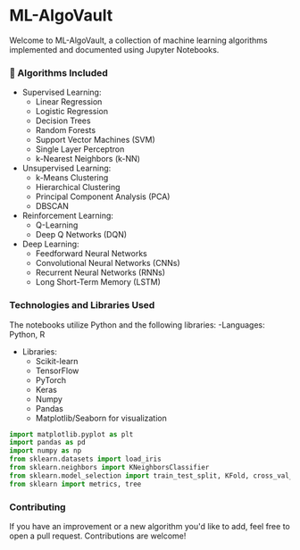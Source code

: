 # ML-AlgoVault
Welcome to ML-AlgoVault, a collection of machine learning algorithms implemented and documented using Jupyter Notebooks.

### :brain: Algorithms Included
- Supervised Learning:
  - Linear Regression
  - Logistic Regression
  - Decision Trees
  - Random Forests
  - Support Vector Machines (SVM)
  - Single Layer Perceptron 
  - k-Nearest Neighbors (k-NN)
- Unsupervised Learning:
  - k-Means Clustering
  - Hierarchical Clustering
  - Principal Component Analysis (PCA)
  - DBSCAN
- Reinforcement Learning:
  - Q-Learning
  - Deep Q Networks (DQN)
- Deep Learning:
  - Feedforward Neural Networks
  - Convolutional Neural Networks (CNNs)
  - Recurrent Neural Networks (RNNs)
  - Long Short-Term Memory (LSTM)

### Technologies and Libraries Used
The notebooks utilize Python and the following libraries:
-Languages: Python, R 
- Libraries:
  - Scikit-learn
  - TensorFlow
  - PyTorch
  - Keras
  - Numpy
  - Pandas
  - Matplotlib/Seaborn for visualization

```python
import matplotlib.pyplot as plt
import pandas as pd
import numpy as np
from sklearn.datasets import load_iris
from sklearn.neighbors import KNeighborsClassifier
from sklearn.model_selection import train_test_split, KFold, cross_val_score
from sklearn import metrics, tree
```

### Contributing
If you have an improvement or a new algorithm you'd like to add, feel free to open a pull request. Contributions are welcome!
